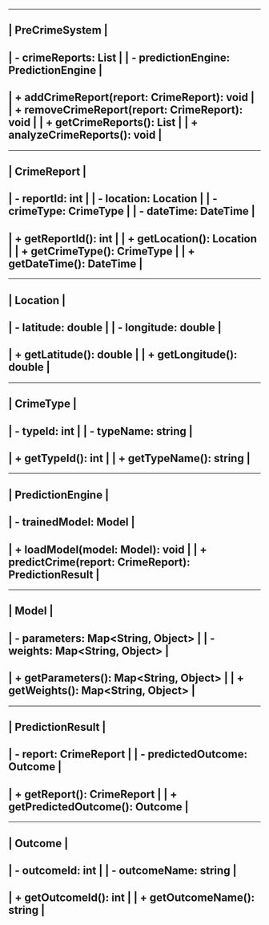 ------------------------
|     PreCrimeSystem    |
------------------------
| - crimeReports: List<CrimeReport>  |
| - predictionEngine: PredictionEngine |
------------------------
| + addCrimeReport(report: CrimeReport): void |
| + removeCrimeReport(report: CrimeReport): void |
| + getCrimeReports(): List<CrimeReport> |
| + analyzeCrimeReports(): void |
------------------------

------------------------
|     CrimeReport       |
------------------------
| - reportId: int              |
| - location: Location         |
| - crimeType: CrimeType       |
| - dateTime: DateTime         |
------------------------
| + getReportId(): int         |
| + getLocation(): Location    |
| + getCrimeType(): CrimeType  |
| + getDateTime(): DateTime    |
------------------------

------------------------
|      Location         |
------------------------
| - latitude: double          |
| - longitude: double         |
------------------------
| + getLatitude(): double    |
| + getLongitude(): double   |
------------------------

------------------------
|     CrimeType         |
------------------------
| - typeId: int               |
| - typeName: string          |
------------------------
| + getTypeId(): int         |
| + getTypeName(): string    |
------------------------

------------------------
|   PredictionEngine    |
------------------------
| - trainedModel: Model       |
------------------------
| + loadModel(model: Model): void |
| + predictCrime(report: CrimeReport): PredictionResult |
------------------------

------------------------
|   Model               |
------------------------
| - parameters: Map<String, Object>    |
| - weights: Map<String, Object>       |
------------------------
| + getParameters(): Map<String, Object> |
| + getWeights(): Map<String, Object>    |
------------------------

------------------------
|   PredictionResult    |
------------------------
| - report: CrimeReport        |
| - predictedOutcome: Outcome  |
------------------------
| + getReport(): CrimeReport    |
| + getPredictedOutcome(): Outcome |
------------------------

------------------------
|      Outcome          |
------------------------
| - outcomeId: int             |
| - outcomeName: string        |
------------------------
| + getOutcomeId(): int       |
| + getOutcomeName(): string  |
------------------------
